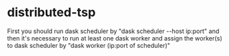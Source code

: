 # distributed-tsp
First you should run dask scheduler by "dask scheduler --host ip:port" and then it's necessary to run at least one dask worker and assign the worker(s) to dask scheduler by "dask worker (ip:port of scheduler)"

